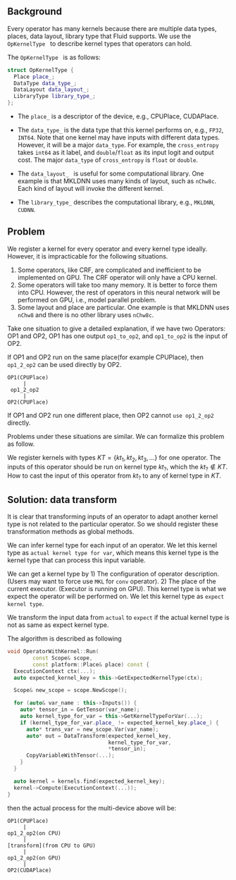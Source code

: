 ## Background
Every operator has many kernels because there are multiple data types, places, data layout, library type that Fluid supports. We use the `OpKernelType ` to describe kernel types that operators can hold.

The `OpKernelType ` is as follows:

```cpp
struct OpKernelType {
  Place place_;
  DataType data_type_;
  DataLayout data_layout_;
  LibraryType library_type_;
};
```

- The `place_` is a descriptor of the device, e.g., CPUPlace, CUDAPlace.

- The `data_type_` is the data type that this kernel performs on, e.g., `FP32`, `INT64`. Note that one kernel may have inputs with different data types. However, it will be a major `data_type`. For example, the `cross_entropy` takes `int64` as it label, and `double`/`float` as its input logit and output cost. The major `data_type` of `cross_entropy` is `float` or `double`.

- The `data_layout_ ` is useful for some computational library. One example is that MKLDNN uses many kinds of layout, such as `nChw8c`. Each kind of layout will invoke the different kernel.

- The `library_type_` describes the computational library, e.g., `MKLDNN`, `CUDNN`.

## Problem

We register a kernel for every operator and every kernel type ideally. However, it is impracticable for the following situations.

1. Some operators, like CRF, are complicated and inefficient to be implemented on GPU. The CRF operator will only have a CPU kernel.
2. Some operators will take too many memory. It is better to force them into CPU. However, the rest of operators in this neural network will be performed on GPU, i.e., model parallel problem.
3. Some layout and place are particular. One example is that MKLDNN uses `nChw8` and there is no other library uses `nChw8c`.

Take one situation to give a detailed explanation, if we have two Operators: OP1 and OP2, OP1 has one output `op1_to_op2`, and `op1_to_op2` is the input of OP2.

If OP1 and OP2 run on the same place(for example CPUPlace), then `op1_2_op2` can be used directly by OP2.

```
OP1(CPUPlace)
     |
 op1_2_op2
     |
OP2(CPUPlace)
```

If OP1 and OP2 run one different place, then OP2 cannot `use op1_2_op2` directly.

Problems under these situations are similar. We can formalize this problem as follow.

We register kernels with types $KT = \{kt_1, kt_2, kt_3, ...\}$ for one operator. The inputs of this operator should be run on kernel type $kt_{?}$, which the $kt_{?} \notin KT$. How to cast the input of this operator from $kt_{?}$ to any of kernel type in $KT$.

## Solution: data transform

It is clear that transforming inputs of an operator to adapt another kernel type is not related to the particular operator. So we should register these transformation methods as global methods.

We can infer kernel type for each input of an operator. We let this kernel type as `actual kernel type for var`, which means this kernel type is the kernel type that can process this input variable.

We can get a kernel type by 1) The configuration of operator description. (Users may want to force use `MKL` for `conv` operator). 2) The place of the current executor. (Executor is running on GPU). This kernel type is what we expect the operator will be performed on. We let this kernel type as `expect kernel type`.

We transform the input data from `actual` to `expect` if the actual kernel type is not as same as expect kernel type.

The algorithm is described as following

```cpp
void OperatorWithKernel::Run(
        const Scope& scope,
        const platform::Place& place) const {
  ExecutionContext ctx(...);
  auto expected_kernel_key = this->GetExpectedKernelType(ctx);

  Scope& new_scope = scope.NewScope();

  for (auto& var_name : this->Inputs()) {
    auto* tensor_in = GetTensor(var_name);
    auto kernel_type_for_var = this->GetKernelTypeForVar(...);
    if (kernel_type_for_var.place_ != expected_kernel_key.place_) {
      auto* trans_var = new_scope.Var(var_name);
      auto* out = DataTransform(expected_kernel_key,
                                kernel_type_for_var,
                                *tensor_in);
      CopyVariableWithTensor(...);
    }
  }

  auto kernel = kernels.find(expected_kernel_key);
  kernel->Compute(ExecutionContext(...));
}
```

then the actual process for the multi-device above will be:

```
OP1(CPUPlace)
     |
op1_2_op2(on CPU)
     |
[transform](from CPU to GPU)
     |
op1_2_op2(on GPU)
     |
OP2(CUDAPlace)
```
